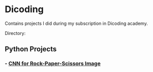# Dicoding
Contains projects I did during my subscription in Dicoding academy.

Directory:

## Python Projects
### - <a href="https://github.com/imfdlh/dicoding/blob/master/CNN-rockpaperscissors/fadilahnurimani_submission.ipynb">CNN for Rock-Paper-Scissors Image</a>
